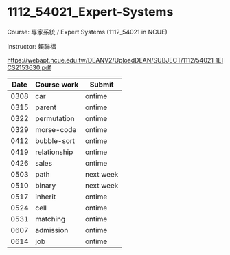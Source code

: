 # 1112_54021_Expert-Systems
Course: 專家系統 / Expert Systems (1112_54021 in NCUE)

Instructor: 賴聯福

https://webapt.ncue.edu.tw/DEANV2/UploadDEAN/SUBJECT/1112/54021_1EICS2153630.pdf

| Date | Course work | Submit |
| ---- | ---- | ---- |
| 0308 | car | ontime |
| 0315 | parent | ontime |
| 0322 | permutation | ontime |
| 0329 | morse-code | ontime |
| 0412 | bubble-sort | ontime |
| 0419 | relationship | ontime |
| 0426 | sales | ontime |
| 0503 | path | next week |
| 0510 | binary | next week |
| 0517 | inherit | ontime |
| 0524 | cell | ontime |
| 0531 | matching | ontime |
| 0607 | admission | ontime |
| 0614 | job | ontime |
